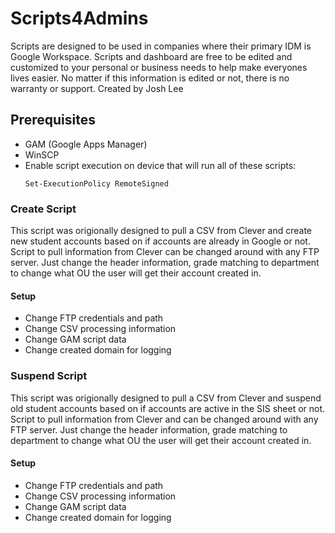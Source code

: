 # Scripts4Admins
Scripts are designed to be used in companies where their primary IDM is Google Workspace. Scripts and dashboard are free to be edited and customized to your personal or business needs to help make everyones lives easier. No matter if this information is edited or not, there is no warranty or support.
Created by Josh Lee

## Prerequisites
- GAM (Google Apps Manager)
- WinSCP
- Enable script execution on device that will run all of these scripts:
  ```
  Set-ExecutionPolicy RemoteSigned
  ```

### Create Script
This script was origionally designed to pull a CSV from Clever and create new student accounts based on if accounts are already in Google or not. Script to pull information from Clever can be changed around with any FTP server. Just change the header information, grade matching to department to change what OU the user will get their account created in.

#### Setup
- Change FTP credentials and path
- Change CSV processing information
- Change GAM script data
- Change created domain for logging

### Suspend Script
This script was origionally designed to pull a CSV from Clever and suspend old student accounts based on if accounts are active in the SIS sheet or not. Script to pull information from Clever and can be changed around with any FTP server. Just change the header information, grade matching to department to change what OU the user will get their account created in.

#### Setup
- Change FTP credentials and path
- Change CSV processing information
- Change GAM script data
- Change created domain for logging